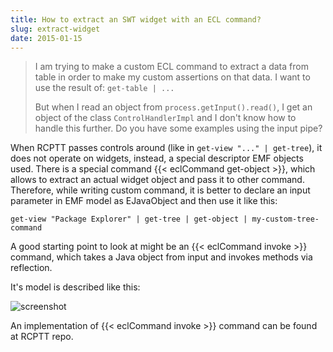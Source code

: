 ```yaml
---
title: How to extract an SWT widget with an ECL command?
slug: extract-widget
date: 2015-01-15
---
```

> I am trying to make a custom ECL command to extract a data from table in order to make my custom assertions on that data. I want to use the result of: `get-table | ...`
> 
> But when I read an object from `process.getInput().read()`, I get an object of the class `ControlHandlerImpl` and I don't know how to handle this further. Do you have some examples using the input pipe?

When RCPTT passes controls around (like in `get-view "..." | get-tree`), it does not operate on widgets, instead, a special descriptor EMF objects used. 
There is a special command {{< eclCommand get-object >}}, which allows to extract an actual widget object and pass it to other command.
Therefore, while writing custom command, it is better to declare an input parameter in EMF model as EJavaObject and then use it like this:

```ecl
get-view "Package Explorer" | get-tree | get-object | my-custom-tree-command
```

A good starting point to look at might be an {{< eclCommand invoke >}} command, which takes a Java object from input and invokes methods via reflection. 

It's model is described like this:

![screenshot](../screenshot-invoke-model.png)

An implementation of {{< eclCommand invoke >}} command can be found at RCPTT repo.</p>
